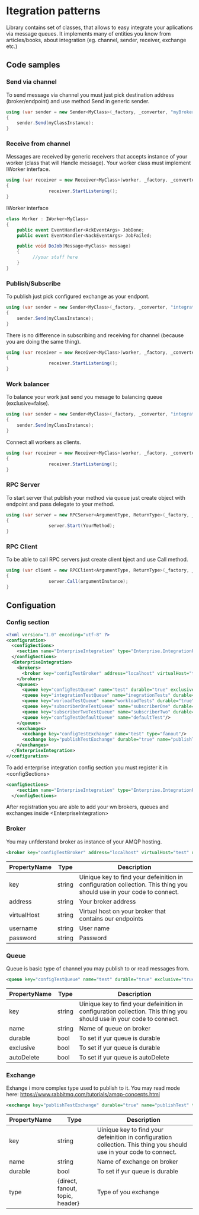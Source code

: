 # Itegration patterns
Library contains set of classes, that allows to easy integrate your aplications via message queues. It implements many of entities you know from articles/books, about integration (eg. channel, sender, receiver, exchange etc.)

## Code samples


### Send via channel
To send message via channel you must just pick destination address (broker/endpoint) and use method Send in generic sender.

```c#
using (var sender = new Sender<MyClass>(_factory, _converter, "myBroker", "publishEndpoint"))
{
    sender.Send(myClassInstance);
}
```

### Receive from channel
Messages are received by generic receivers that accepts instance of your worker (class that will Handle message). Your worker class must implement IWorker interface.
```c#
using (var receiver = new Receiver<MyClass>(worker, _factory, _converter, "integrationBroker", "integrationTestQueue"))
{
                receiver.StartListening();
}	
```

IWorker interface 
```c#
class Worker : IWorker<MyClass>
{
    public event EventHandler<AckEventArgs> JobDone;
    public event EventHandler<NackEventArgs> JobFailed;

    public void DoJob(Message<MyClass> message)
    {
          //your stuff here     
    }
}
```
### Publish/Subscribe
To publish just pick configured exchange as your endpont. 
```c#
using (var sender = new Sender<MyClass>(_factory, _converter, "integrationBroker", "publishTestExchange"))
{
    sender.Send(myClassInstance);
}
```

There is no difference in subscribing and receiving for channel (because you are doing the same thing).
```c#
using (var receiver = new Receiver<MyClass>(worker, _factory, _converter, "integrationBroker", "subscribeQueue"))
{
                receiver.StartListening();
}	
```

### Work balancer
To balance your work just send you mesage to balancing queue (exclusive=false). 

```c#
using (var sender = new Sender<MyClass>(_factory, _converter, "integrationBroker", "balacerQueue"))
{
    sender.Send(myClassInstance);
}
```

Connect all workers as clients.
```c#
using (var receiver = new Receiver<MyClass>(worker, _factory, _converter, "integrationBroker", "balacerQueue"))
{
                receiver.StartListening();
}	
```

### RPC Server
To start server that publish your method via queue just create object with endpoint and pass delegate to your method.
```c#
using (var server = new RPCServer<ArgumentType, ReturnType>(_factory, _converter, "integrationBroker", "rpcTestQueue"))
{
                server.Start(YourMethod);
}
```

### RPC Client
To be able to call RPC servers just create  client bject and use Call method.
```c#
using (var client = new RPCClient<ArgumentType, ReturnType>(_factory, _converter, "integrationBroker", "rpcTestQueue"))
{
                server.Call(argumentInstance);
}
```

## Configuation

### Config section

```xml
<?xml version="1.0" encoding="utf-8" ?>
<configuration>
  <configSections>
    <section name="EnterpriseIntegration" type="Enterprise.IntegrationPatterns.RabbitMq.Configuration.EnterpriseIntegration, Enterprise.IntegrationPatterns.RabbitMq" />
  </configSections>
  <EnterpriseIntegration>
    <brokers>
      <broker key="configTestBroker" address="localhost" virtualHost="test" username="testUser" password="testPass"/>
    </brokers>
    <queues>
      <queue key="configTestQueue" name="test" durable="true" exclusive="true" autoDelete="true"/>
      <queue key="integrationTestQueue" name="inegrationTests" durable="true" autoDelete="false"/>
      <queue key="worloadTestQueue" name="workloadTests" durable="true" autoDelete="false"/>
      <queue key="subscriberOneTestQueue" name="subscriberOne" durable="true" autoDelete="false"/>
      <queue key="subscriberTwoTestQueue" name="subscriberTwo" durable="true" autoDelete="false"/>
      <queue key="configTestDefaultQueue" name="defaultTest"/>
    </queues>
    <exchanges>
      <exchange key="configTestExchange" name="test" type="fanout"/>
      <exchange key="publishTestExchange" durable="true" name="publishTest" type="fanout"/>
    </exchanges>
  </EnterpriseIntegration>
</configuration>
```
To add enterprise integration config section you must register it in \<configSections>
```xml
<configSections>
    <section name="EnterpriseIntegration" type="Enterprise.IntegrationPatterns.RabbitMq.Configuration.EnterpriseIntegration, Enterprise.IntegrationPatterns.RabbitMq" />
  </configSections>
``` 
After registration you are able to add your wn brokers, queues and exchanges inside \<EnterpriseIntegration>
### Broker
You may unfderstand broker as instance of your AMQP hosting.
```xml
<broker key="configTestBroker" address="localhost" virtualHost="test" username="testUser" password="testPass"/>
```
|PropertyName|Type|Description|
|---|---|---|
|key|string|Uinique key to find your defeinition in configuration collection. This thing you should use in your code to connect.|
|address|string|Your broker address|
|virtualHost|string|Virtual host on your broker that contains our endpoints| 
|username|string|User name|
|password|string|Password|

### Queue
Queue is basic type of channel you may publish to or read messages from. 
```xml
<queue key="configTestQueue" name="test" durable="true" exclusive="true" autoDelete="true"/>
```

|PropertyName|Type|Description|
|---|---|---|
|key|string|Uinique key to find your defeinition in configuration collection. This thing you should use in your code to connect.|
|name|string|Name of queue on broker|
|durable|bool|To set if yur queue is durable| 
|exclusive|bool|To set if yur queue is durable|
|autoDelete|bool|To set if yur queue is autoDelete|
### Exchange
Exhange i more complex type used to publish to it. You may read mode here: https://www.rabbitmq.com/tutorials/amqp-concepts.html
```xml
<exchange key="publishTestExchange" durable="true" name="publishTest" type="fanout"/>
```

|PropertyName|Type|Description|
|---|---|---|
|key|string|Uinique key to find your defeinition in configuration collection. This thing you should use in your code to connect.|
|name|string|Name of exchange on broker|
|durable|bool|To set if yur queue is durable| 
|type|{direct, fanout, topic, header}|Type of you exchange|
